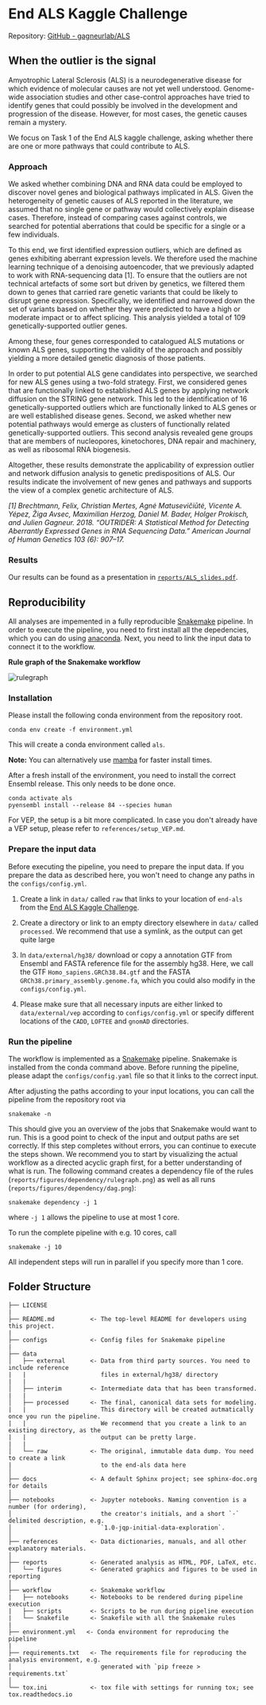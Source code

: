 End ALS Kaggle Challenge
==============================

Repository: [GitHub - gagneurlab/ALS](https://github.com/gagneurlab/ALS)

## When the outlier is the signal

Amyotrophic Lateral Sclerosis (ALS) is a neurodegenerative disease for which evidence of molecular causes are not yet well understood. Genome-wide association studies and other case-control approaches have tried to identify genes that could possibly be involved in the development and progression of the disease. However, for most cases, the genetic causes remain a mystery.

We focus on Task 1 of the End ALS kaggle challenge, asking whether there are one or more pathways that could contribute to ALS.

### Approach

We asked whether combining DNA and RNA data could be employed to discover novel genes and biological pathways implicated in ALS. Given the heterogeneity of genetic causes of ALS reported in the literature, we assumed that no single gene or pathway would collectively explain disease cases. Therefore, instead of comparing cases against controls, we searched for potential aberrations that could be specific for a single or a few individuals.

To this end, we first identified expression outliers, which are defined as genes exhibiting aberrant expression levels. We therefore used the machine learning technique of a denoising autoencoder, that we previously adapted to work with RNA-sequencing data [1]. To ensure that the outliers are not technical artefacts of some sort but driven by genetics, we filtered them down to genes that carried rare genetic variants that could be likely to disrupt gene expression. Specifically, we identified and narrowed down the set of variants based on whether they were predicted to have a high or moderate impact or to affect splicing. This analysis yielded a total of 109 genetically-supported outlier genes.

Among these, four genes corresponded to catalogued ALS mutations or known ALS genes, supporting the validity of the approach and possibly yielding a more detailed genetic diagnosis of those patients. 

In order to put potential ALS gene candidates into perspective, we searched for new ALS genes using a two-fold strategy. First, we considered genes that are functionally linked to established ALS genes by applying network diffusion on the STRING gene network. This led to the identification of 16 genetically-supported outliers which are functionally linked to ALS genes or are well established disease genes. Second, we asked whether new potential pathways would emerge as clusters of functionally related genetically-supported outliers. This second analysis revealed gene groups that are members of nucleopores, kinetochores, DNA repair and machinery, as well as ribosomal RNA biogenesis.

Altogether, these results demonstrate the applicability of expression outlier and network diffusion analysis to genetic predispositions of ALS. Our results indicate the involvement of new genes and pathways and supports the view of a complex genetic architecture of ALS. 

*[1] Brechtmann, Felix, Christian Mertes, Agnė Matusevičiūtė, Vicente A. Yépez, Žiga Avsec, Maximilian Herzog, Daniel M. Bader, Holger Prokisch, and Julien Gagneur. 2018. “OUTRIDER: A Statistical Method for Detecting Aberrantly Expressed Genes in RNA Sequencing Data.” American Journal of Human Genetics 103 (6): 907–17.*

### Results

Our results can be found as a presentation in [`reports/ALS_slides.pdf`](https://github.com/gagneurlab/ALS/tree/master/reports/ALS_slides).

## Reproducibility

All analyses are impemented in a fully reproducible [Snakemake](https://snakemake.github.io) pipeline. In order to execute the pipeline, you need to first install all the depedencies, which you can do using [anaconda](https://docs.conda.io). Next, you need to link the input data to connect it to the workflow.

**Rule graph of the Snakemake workflow**

![rulegraph](reports/figures/dependency/rulegraph.png "Rule graph of the Snakemake workflow")

### Installation

Please install the following conda environment from the repository root.

```commandline
conda env create -f environment.yml
```

This will create a conda environment called `als`.

**Note:** You can alternatively use [mamba](https://mamba.readthedocs.io/en/latest/index.html) for faster install times.

After a fresh install of the environment, you need to install the correct Ensembl release.
This only needs to be done once.

```commandline
conda activate als
pyensembl install --release 84 --species human
```

For VEP, the setup is a bit more complicated.
In case you don't already have a VEP setup, please refer to `references/setup_VEP.md`.

### Prepare the input data

Before executing the pipeline, you need to prepare the input data.
If you prepare the data as described here, you won't need to change any paths in the `configs/config.yml`.

1. Create a link in `data/` called `raw` that links to your location of `end-als` from the [End ALS Kaggle Challenge](https://www.kaggle.com/alsgroup/end-als).

2. Create a directory or link to an empty directory elsewhere in `data/` called `processed`.
   We recommend that use a symlink, as the output can get quite large

3. In `data/external/hg38/` download or copy a annotation GTF from Ensembl and FASTA reference file for the assembly hg38.
   Here, we call the GTF `Homo_sapiens.GRCh38.84.gtf` and the FASTA `GRCh38.primary_assembly.genome.fa`, which you could also modify in the `configs/config.yml`.

4. Please make sure that all necessary inputs are either linked to `data/external/vep` according to `configs/config.yml` or specify different locations of the `CADD`, `LOFTEE` and `gnomAD` directories.

### Run the pipeline

The workflow is implemented as a [Snakemake](https://snakemake.github.io) pipeline.
Snakemake is installed from the conda command above.
Before running the pipeline, please adapt the `configs/config.yaml` file so that it links to the correct input.

After adjusting the paths according to your input locations, you can call the pipeline from the repository root via

```commandline
snakemake -n
```

This should give you an overview of the jobs that Snakemake would want to run.
This is a good point to check of the input and output paths are set correctly.
If this step completes without errors, you can continue to execute the steps shown.
We recommend you to start by visualizing the actual workflow as a directed acyclic graph first, for a better understanding of what is run.
The following command creates a dependency file of the rules (`reports/figures/dependency/rulegraph.png`) as well as all runs (`reports/figures/dependency/dag.png`):

```commandline
snakemake dependency -j 1
```

where `-j 1` allows the pipeline to use at most 1 core.

To run the complete pipeline with e.g. 10 cores, call

```commandline
snakemake -j 10
```

All independent steps will run in parallel if you specify more than 1 core.

Folder Structure
----------------

    ├── LICENSE
    |
    ├── README.md          <- The top-level README for developers using this project.
    |
    ├── configs            <- Config files for Snakemake pipeline
    |
    ├── data
    │   ├── external       <- Data from third party sources. You need to include reference
    |   |                     files in external/hg38/ directory
    |   |
    │   ├── interim        <- Intermediate data that has been transformed.
    |   |
    │   ├── processed      <- The final, canonical data sets for modeling.
    |   |                     This directory will be created autmatically once you run the pipeline.
    |   |                     We recommend that you create a link to an existing directory, as the 
    |   |                     output can be pretty large. 
    |   |
    │   └── raw            <- The original, immutable data dump. You need to create a link
    |                         to the end-als data here
    │
    ├── docs               <- A default Sphinx project; see sphinx-doc.org for details
    │
    ├── notebooks          <- Jupyter notebooks. Naming convention is a number (for ordering),
    │                         the creator's initials, and a short `-` delimited description, e.g.
    │                         `1.0-jqp-initial-data-exploration`.
    │
    ├── references         <- Data dictionaries, manuals, and all other explanatory materials.
    │
    ├── reports            <- Generated analysis as HTML, PDF, LaTeX, etc.
    │   └── figures        <- Generated graphics and figures to be used in reporting
    │
    ├── workflow           <- Snakemake workflow
    |   ├── notebooks      <- Notebooks to be rendered during pipeline execution
    |   ├── scripts        <- Scripts to be run during pipeline execution
    |   └── Snakefile      <- Snakefile with all the Snakemake rules
    |
    ├── environment.yml   <- Conda environment for reproducing the pipeline
    |
    ├── requirements.txt   <- The requirements file for reproducing the analysis environment, e.g.
    │                         generated with `pip freeze > requirements.txt`
    │
    └── tox.ini            <- tox file with settings for running tox; see tox.readthedocs.io
